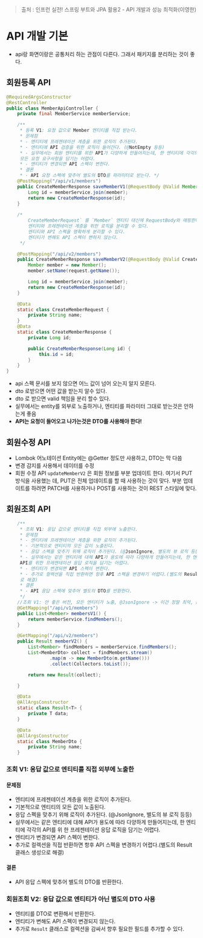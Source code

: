 > 출처 : 인프런  실전! 스프링 부트와 JPA 활용2 - API 개발과 성능 최적화(이영한)

# API 개발 기본
- api랑 화면이랑은 공통처리 하는 관점이 다른다. 그래서 패키지를 분리하는 것이 좋다.
## 회원등록 API
```java
@RequiredArgsConstructor
@RestController
public class MemberApiController {
    private final MemberService memberService;

    /**
     * 등록 V1: 요청 값으로 Member 엔티티를 직접 받는다.
     * 문제점
     * - 엔티티에 프레젠테이션 계층을 위한 로직이 추가된다.
     * - 엔티티에 API 검증을 위한 로직이 들어간다. (@NotEmpty 등등)
     * - 실무에서는 회원 엔티티를 위한 API가 다양하게 만들어지는데, 한 엔티티에 각각의 API를 위한
     모든 요청 요구사항을 담기는 어렵다.
     * - 엔티티가 변경되면 API 스펙이 변한다.
     * 결론
     * - API 요청 스펙에 맞추어 별도의 DTO를 파라미터로 받는다. */
    @PostMapping("/api/v1/members")
    public CreateMemberResponse saveMemberV1(@RequestBody @Valid Member member) {
        Long id = memberService.join(member);
        return new CreateMemberResponse(id);
    }
    
    /*
        CreateMemberRequest` 를 `Member` 엔티티 대신에 RequestBody와 매핑한다. 
        엔티티와 프레젠테이션 계층을 위한 로직을 분리할 수 있다.
        엔티티와 API 스펙을 명확하게 분리할 수 있다.
        엔티티가 변해도 API 스펙이 변하지 않는다.
     */

    @PostMapping("/api/v2/members")
    public CreateMemberResponse saveMemberV2(@RequestBody @Valid CreateMemberRequest request) {
        Member member = new Member();
        member.setName(request.getName());

        Long id = memberService.join(member);
        return new CreateMemberResponse(id);
    }

    @Data
    static class CreateMemberRequest {
        private String name;
    }
    @Data
    static class CreateMemberResponse {
        private Long id;

        public CreateMemberResponse(Long id) {
            this.id = id;
        }
    }
}
```

- api 스펙 문서를 보지 않으면 어느 값이 넘어 오는지 알지 모른다.
- dto 로받으면 어떤 값을 받는지 알수 있다.
- dto 로 받으면 valid 책임을 분리 할수 있다.
- 실무에서는 entity를 외부로 노출하거나, 엔티티를 파라미터 그대로 받는것은 안하는게 좋음
- **API는 요청이 들어오고 나가는것은 DTO를 사용해야 한다!**

## 회원수정 API
- Lombok 어노테이션 Entity에는 @Getter 정도만 사용하고, DTO는 막 다씀
- 변경 감지를 사용해서 데이터를 수정
- 회원 수정 API `updateMemberV2` 은 회원 정보를 부분 업데이트 한다. 여기서 PUT 방식을 사용했는 데, PUT은 전체 업데이트를 할 때 사용하는 것이 맞다. 
부분 업데이트를 하려면 PATCH를 사용하거나 POST를 사용하는 것이 REST 스타일에 맞다.


## 회원조회 API
```java
    /**
     * 조회 V1: 응답 값으로 엔티티를 직접 외부에 노출한다.
     * 문제점
     * - 엔티티에 프레젠테이션 계층을 위한 로직이 추가된다.
     * - 기본적으로 엔티티의 모든 값이 노출된다.
     * - 응답 스펙을 맞추기 위해 로직이 추가된다. (@JsonIgnore, 별도의 뷰 로직 등등)
     * - 실무에서는 같은 엔티티에 대해 API가 용도에 따라 다양하게 만들어지는데, 한 엔티티에 각각의
     API를 위한 프레젠테이션 응답 로직을 담기는 어렵다.
     * - 엔티티가 변경되면 API 스펙이 변한다.
     * - 추가로 컬렉션을 직접 반환하면 항후 API 스펙을 변경하기 어렵다.(별도의 Result 클래스 생성으
     로 해결)
     * 결론
     * - API 응답 스펙에 맞추어 별도의 DTO를 반환한다.
     */
    //조회 V1: 안 좋은 버전, 모든 엔티티가 노출, @JsonIgnore -> 이건 정말 최악, api가 이거 하나 인가! 화면에 종속적이지 마라!
    @GetMapping("/api/v1/members")
    public List<Member> membersV1() {
        return memberService.findMembers();
    }

    @GetMapping("/api/v2/members")
    public Result memberV2() {
        List<Member> findMembers = memberService.findMembers();
        List<MemberDto> collect = findMembers.stream()
                .map(m -> new MemberDto(m.getName()))
                .collect(Collectors.toList());

        return new Result(collect);

    }

    @Data
    @AllArgsConstructor
    static class Result<T> {
        private T data;
    }

    @Data
    @AllArgsConstructor
    static class MemberDto {
        private String name;
    }
```
### 조회 V1: 응답 값으로 엔티티를 직접 외부에 노출한
#### 문제점
- 엔티티에 프레젠테이션 계층을 위한 로직이 추가된다.
- 기본적으로 엔티티의 모든 값이 노출된다.
- 응답 스펙을 맞추기 위해 로직이 추가된다. (@JsonIgnore, 별도의 뷰 로직 등등)
- 실무에서는 같은 엔티티에 대해 API가 용도에 따라 다양하게 만들어지는데, 한 엔티티에 각각의 API를 위 한 프레젠테이션 응답 로직을 담기는 어렵다.
- 엔티티가 변경되면 API 스펙이 변한다.
- 추가로 컬렉션을 직접 반환하면 항후 API 스펙을 변경하기 어렵다.(별도의 Result 클래스 생성으로 해결)
#### 결론
- API 응답 스펙에 맞추어 별도의 DTO를 반환한다.

### 회원조회 V2: 응답 값으로 엔티티가 아닌 별도의 DTO 사용
- 엔티티를 DTO로 변환해서 반환한다.
- 엔티티가 변해도 API 스펙이 변경되지 않는다.
- 추가로 `Result` 클래스로 컬렉션을 감싸서 향후 필요한 필드를 추가할 수 있다.

